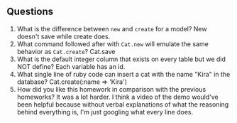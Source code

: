 ## Questions

1. What is the difference between `new` and `create` for a model?
  New doesn't save while create does.
2. What command followed after with `Cat.new` will emulate the same behavior as `Cat.create`?
  Cat.save
3. What is the default integer column that exists on every table but we did NOT define?
  Each variable has an id.
4. What single line of ruby code can insert a cat with the name "Kira" in the database?
  Cat.create(:name => 'Kira')
5. How did you like this homework in comparison with the previous homeworks?
  It was a lot harder. I think a video of the demo would've been helpful because without verbal explanations of what the reasoning behind everything is, I'm just googling what every line does.
